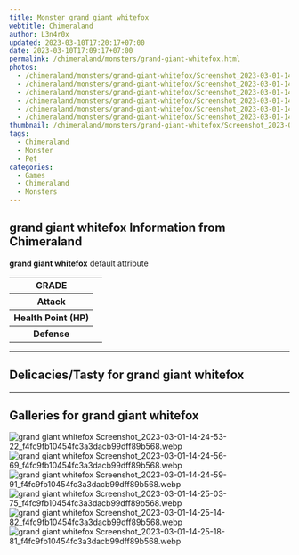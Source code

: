 ```yaml
---
title: Monster grand giant whitefox
webtitle: Chimeraland
author: L3n4r0x
updated: 2023-03-10T17:20:17+07:00
date: 2023-03-10T17:09:17+07:00
permalink: /chimeraland/monsters/grand-giant-whitefox.html
photos:
  - /chimeraland/monsters/grand-giant-whitefox/Screenshot_2023-03-01-14-24-53-22_f4fc9fb10454fc3a3dacb99dff89b568.webp
  - /chimeraland/monsters/grand-giant-whitefox/Screenshot_2023-03-01-14-24-56-69_f4fc9fb10454fc3a3dacb99dff89b568.webp
  - /chimeraland/monsters/grand-giant-whitefox/Screenshot_2023-03-01-14-24-59-91_f4fc9fb10454fc3a3dacb99dff89b568.webp
  - /chimeraland/monsters/grand-giant-whitefox/Screenshot_2023-03-01-14-25-03-75_f4fc9fb10454fc3a3dacb99dff89b568.webp
  - /chimeraland/monsters/grand-giant-whitefox/Screenshot_2023-03-01-14-25-14-82_f4fc9fb10454fc3a3dacb99dff89b568.webp
  - /chimeraland/monsters/grand-giant-whitefox/Screenshot_2023-03-01-14-25-18-81_f4fc9fb10454fc3a3dacb99dff89b568.webp
thumbnail: /chimeraland/monsters/grand-giant-whitefox/Screenshot_2023-03-01-14-24-53-22_f4fc9fb10454fc3a3dacb99dff89b568.webp
tags:
  - Chimeraland
  - Monster
  - Pet
categories:
  - Games
  - Chimeraland
  - Monsters
---
```


<section id="bootstrap-wrapper"><link rel="stylesheet" href="https://cdn.statically.io/gh/dimaslanjaka/Web-Manajemen/40ac3225/css/bootstrap-4.5-wrapper.css"/><h2>grand giant whitefox Information from Chimeraland</h2><p><b>grand giant whitefox</b> default attribute <table><tr><th>GRADE</th><td></td></tr><tr><th>Attack</th><td></td></tr><tr><th>Health Point (HP)</th><td></td></tr><tr><th>Defense</th><td></td></tr></table></p><hr/><h2>Delicacies/Tasty for grand giant whitefox</h2><hr/><div id="gallery"><h2>Galleries for grand giant whitefox</h2><div class="row"><div class="col-lg-6 col-12"><img src="/chimeraland/monsters/grand-giant-whitefox/Screenshot_2023-03-01-14-24-53-22_f4fc9fb10454fc3a3dacb99dff89b568.webp" alt="grand giant whitefox Screenshot_2023-03-01-14-24-53-22_f4fc9fb10454fc3a3dacb99dff89b568.webp"/></div><div class="col-lg-6 col-12"><img src="/chimeraland/monsters/grand-giant-whitefox/Screenshot_2023-03-01-14-24-56-69_f4fc9fb10454fc3a3dacb99dff89b568.webp" alt="grand giant whitefox Screenshot_2023-03-01-14-24-56-69_f4fc9fb10454fc3a3dacb99dff89b568.webp"/></div><div class="col-lg-6 col-12"><img src="/chimeraland/monsters/grand-giant-whitefox/Screenshot_2023-03-01-14-24-59-91_f4fc9fb10454fc3a3dacb99dff89b568.webp" alt="grand giant whitefox Screenshot_2023-03-01-14-24-59-91_f4fc9fb10454fc3a3dacb99dff89b568.webp"/></div><div class="col-lg-6 col-12"><img src="/chimeraland/monsters/grand-giant-whitefox/Screenshot_2023-03-01-14-25-03-75_f4fc9fb10454fc3a3dacb99dff89b568.webp" alt="grand giant whitefox Screenshot_2023-03-01-14-25-03-75_f4fc9fb10454fc3a3dacb99dff89b568.webp"/></div><div class="col-lg-6 col-12"><img src="/chimeraland/monsters/grand-giant-whitefox/Screenshot_2023-03-01-14-25-14-82_f4fc9fb10454fc3a3dacb99dff89b568.webp" alt="grand giant whitefox Screenshot_2023-03-01-14-25-14-82_f4fc9fb10454fc3a3dacb99dff89b568.webp"/></div><div class="col-lg-6 col-12"><img src="/chimeraland/monsters/grand-giant-whitefox/Screenshot_2023-03-01-14-25-18-81_f4fc9fb10454fc3a3dacb99dff89b568.webp" alt="grand giant whitefox Screenshot_2023-03-01-14-25-18-81_f4fc9fb10454fc3a3dacb99dff89b568.webp"/></div></div></div></section>